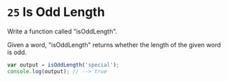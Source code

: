# `25` Is Odd Length

Write a function called "isOddLength".

Given a word, "isOddLength" returns whether the length of the given word is odd.

```js
var output = isOddLength('special');
console.log(output); // --> true
```
